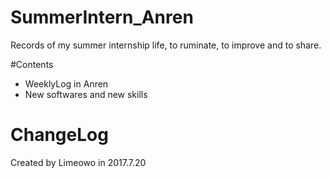 # SummerIntern_Anren
Records of my summer internship life, to ruminate, to improve and to share.

#Contents 
+ WeeklyLog in Anren
+ New softwares and new skills

# ChangeLog
Created by Limeowo in 2017.7.20
